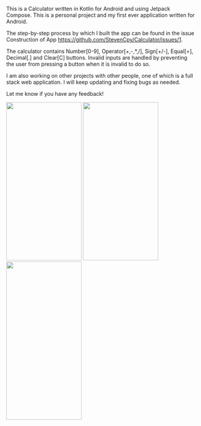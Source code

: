 This is a Calculator written in Kotlin for Android and using Jetpack Compose.  This is a personal project and my first ever application written for Android.

The step-by-step process by which I built the app can be found in the issue Construction of App https://github.com/StevenCpy/Calculator/issues/1.

The calculator contains Number[0-9], Operator[+,-,*,/], Sign[+/-], Equal[=], Decimal[.] and Clear[C] buttons.  Invalid inputs are handled by preventing the user from pressing a button when it is invalid to do so.

I am also working on other projects with other people, one of which is a full stack web application.  I will keep updating and fixing bugs as needed.

Let me know if you have any feedback!

<img src="https://github.com/StevenCpy/Calculator/assets/96119669/e47b9a00-a67d-4101-84df-01604fda4489" width="200" height="420">
<img src="https://github.com/StevenCpy/Calculator/assets/96119669/5267ba62-b8cf-4dee-89a2-69d7004b5caf" width="200" height="420">
<img src="https://github.com/StevenCpy/Calculator/assets/96119669/a9c1e3cb-77e2-43b4-a73c-ffede1da0731" width="200" height="420">
